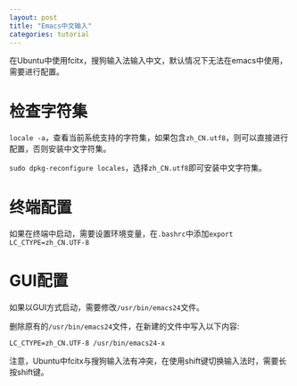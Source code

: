 ```yaml
---
layout: post
title: "Emacs中文输入"
categories: tutorial
---
```


在Ubuntu中使用fcitx，搜狗输入法输入中文，默认情况下无法在emacs中使用，需要进行配置。

# **检查字符集**
`locale -a`，查看当前系统支持的字符集，如果包含`zh_CN.utf8`，则可以直接进行配置，否则安装中文字符集。

`sudo dpkg-reconfigure locales`，选择`zh_CN.utf8`即可安装中文字符集。

# **终端配置**
如果在终端中启动，需要设置环境变量，在`.bashrc`中添加`export LC_CTYPE=zh_CN.UTF-8`

# **GUI配置**
如果以GUI方式启动，需要修改`/usr/bin/emacs24`文件。

删除原有的`/usr/bin/emacs24`文件，在新建的文件中写入以下内容:

`LC_CTYPE=zh_CN.UTF-8 /usr/bin/emacs24-x`

注意，Ubuntu中fcitx与搜狗输入法有冲突，在使用shift键切换输入法时，需要长按shift键。
